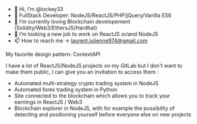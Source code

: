 - 👋 Hi, I’m @lockey33
- 👀 FullStack Developer: NodeJS/ReactJS/PHP/jQuery/Vanilla ES6
- 🌱 I’m currently loving Blockchain developement (Solidity/Web3/EthersJS/Hardhat)
- 💞️ I’m looking a new job to work on ReactJS or/and NodeJS
- 📫 How to reach me -> laurent.julienne974@gmail.com


My favorite design pattern: ContextAPI

I have a lot of ReactJS/NodeJS projects on my GitLab but I don't want to make them public, I can give you an invitation to access them :

- Automated multi-strategy crypto trading system in NodeJS
- Automated forex trading system in Python
- Site connected to the blockchain which allows you to track your earnings in ReactJS / Web3
- Blockchain explorer in NodeJS, with for example the possibility of detecting and positioning yourself before everyone else on new projects

<!---
lockey33/lockey33 is a ✨ special ✨ repository because its `README.md` (this file) appears on your GitHub profile.
You can click the Preview link to take a look at your changes.
--->

